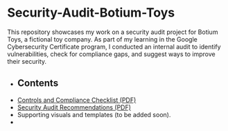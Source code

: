 # Security-Audit-Botium-Toys

This repository showcases my work on a security audit project for Botium Toys, a fictional toy company. As part of my learning in the Google Cybersecurity Certificate program, I conducted an internal audit to identify vulnerabilities, check for compliance gaps, and suggest ways to improve their security.

- ## Contents
- [Controls and Compliance Checklist (PDF)](Docs/Botium_Toys_Controls_and_Compliance_Checklist)
- [Security Audit Recommendations (PDF)](Docs/Botium_Toys_Security_Audit_Recommendations)
- Supporting visuals and templates (to be added soon).
- 